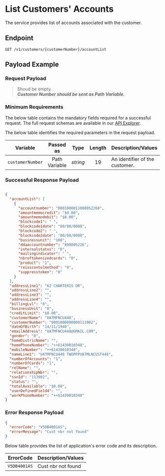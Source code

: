 # List Customers' Accounts

 The service provides list of accounts associated with the customer.

## Endpoint

`GET /v1/customers/{customerNumber}/accountList`

## Payload Example

### Request Payload

>Shoud be empty.  
***Customer Number should be sent as Path Variable.***  

### Minimum Requirements

The below table contains the mandatory fields required for a successful request. The full request schemas are available in our [API Explorer](../api/?type=get&path=/v1/customers/{customerNumber}/accountList).

The below table identifies the required parameters in the request payload.

| Variable | Passed as | Type | Length | Description/Values |
| -------- | :-------: | :--: | :------------: | ------------------ |
| `customerNumber` | Path Variable | *string* | 19 | An identifier of the customer. |

### Successful Response Payload

```json

{
  "accountList": [
    {
      "accountnumber": "0001000011000052268",
      "amountmemocredit": "$0.00",
      "amountmemodebit": "$0.00",
      "blockcode1": " ",
      "blockcode1date": "00/00/0000",
      "blockcode2": " ",
      "blockcode2date": "00/00/0000",
      "businessunit": "100",
      "ddaaccountnumber": "890005226",
      "internalstatus": "D",
      "mailingindicator": " ",
      "nbroftokenizedcards": "0",
      "product": "1",
      "reisscontolmethod": "0",
      "suppresstoken": "0"
    }
  ],
  "addressLine1": "62 CHARTERIS DR",
  "addressLine2": "",
  "addressLine3": "",
  "addressLine4": "",
  "billingLvl": "0",
  "businessUnit": "0",
  "creditLimit": "$0.00",
  "customerName": "UATMFNCU448",
  "customerNumber": "0001000000000113902",
  "dateOfBirth": "14/11/1940",
  "emailAddress": "UATMFNCU448@GMAIL.COM",
  "gender": "0",
  "homeDistricName": "",
  "homePhoneNumber": "++61430010348",
  "mobileNumber": "++61430010348",
  "nameLine1": "UATMFNCU448 TWOPPPUATMLNCUST448",
  "numberOfAccounts": "1",
  "numberOfCards": "1",
  "relName": "",
  "relationshipNbr": "",
  "ssnId": "113902",
  "status": "",
  "totalAvailable": "$0.00",
  "userDefinedField4": "",
  "workPhoneNumber": "++61430010348"
}

```

### Error Response Payload

```json
{
  "errorCode": "V5DB4001AS",
  "errorMessage": "Cust nbr not found"  
}
```

Below table provides the list of application's error code and its description.

| ErrorCode |  Description/Values |
| --------  | ------------------ |
| `V5DB4001AS` |Cust nbr not found|

